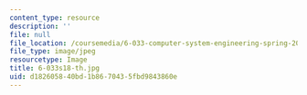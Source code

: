 ```yaml
---
content_type: resource
description: ''
file: null
file_location: /coursemedia/6-033-computer-system-engineering-spring-2018/d182605840bd1b8670435fbd9843860e_6-033s18-th.jpg
file_type: image/jpeg
resourcetype: Image
title: 6-033s18-th.jpg
uid: d1826058-40bd-1b86-7043-5fbd9843860e
---
```

